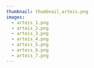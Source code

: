 ```yaml
---
thumbnail: thumbnail_arteis.png
images:
  - arteis_1.png
  - arteis_2.png
  - arteis_3.png
  - arteis_4.png
  - arteis_5.png
  - arteis_6.png
  - arteis_7.png
---
```

